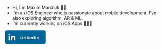 - Hi, I'm Maxim Marchuk 👋🏻. 
- I'm an iOS Engineer who is passionate about mobile development. I've also exploring algorithm, AR & ML.
- I’m currently working on iOS Apps 🧑🏻‍💻

<a title="Linkedin Profile" href="https://www.linkedin.com/in/maximmarch/"><img alt="LinkedIn Profile" src="https://github.com/sameersyd/sameersyd/blob/master/art/linkedin.png" width="130"/></a>
